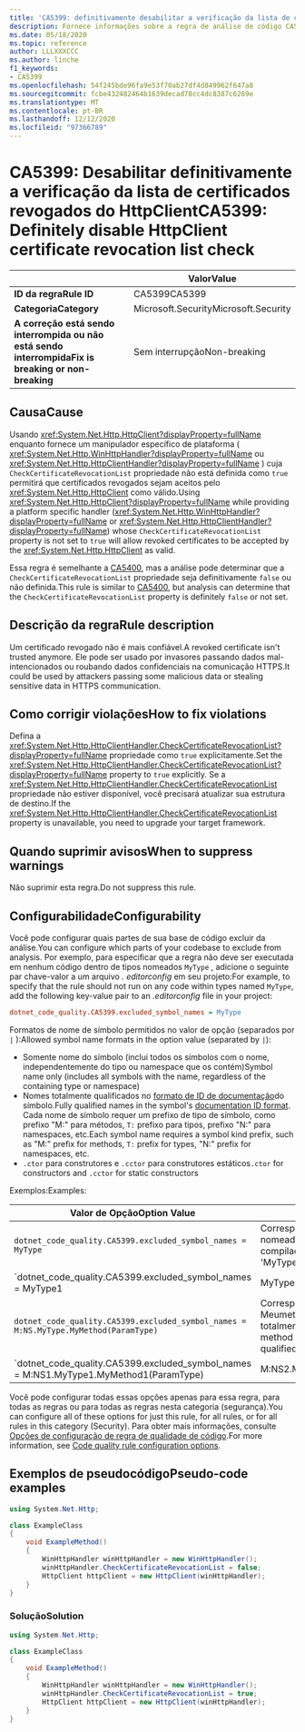 ```yaml
---
title: 'CA5399: definitivamente desabilitar a verificação da lista de certificados revogados do HttpClient (análise de código)'
description: Fornece informações sobre a regra de análise de código CA5399, incluindo causas, como corrigir violações e quando suprimir.
ms.date: 05/18/2020
ms.topic: reference
author: LLLXXXCCC
ms.author: linche
f1_keywords:
- CA5399
ms.openlocfilehash: 54f245bde96fa9e53f70ab27df4d849962f647a8
ms.sourcegitcommit: fcbe432482464b1639decad78cc4dc8387c6269e
ms.translationtype: MT
ms.contentlocale: pt-BR
ms.lasthandoff: 12/12/2020
ms.locfileid: "97366789"
---
```

# <a name="ca5399-definitely-disable-httpclient-certificate-revocation-list-check"></a><span data-ttu-id="ff735-103">CA5399: Desabilitar definitivamente a verificação da lista de certificados revogados do HttpClient</span><span class="sxs-lookup"><span data-stu-id="ff735-103">CA5399: Definitely disable HttpClient certificate revocation list check</span></span>

| | <span data-ttu-id="ff735-104">Valor</span><span class="sxs-lookup"><span data-stu-id="ff735-104">Value</span></span> |
|-|-|
| <span data-ttu-id="ff735-105">**ID da regra**</span><span class="sxs-lookup"><span data-stu-id="ff735-105">**Rule ID**</span></span> |<span data-ttu-id="ff735-106">CA5399</span><span class="sxs-lookup"><span data-stu-id="ff735-106">CA5399</span></span>|
| <span data-ttu-id="ff735-107">**Categoria**</span><span class="sxs-lookup"><span data-stu-id="ff735-107">**Category**</span></span> |<span data-ttu-id="ff735-108">Microsoft.Security</span><span class="sxs-lookup"><span data-stu-id="ff735-108">Microsoft.Security</span></span>|
| <span data-ttu-id="ff735-109">**A correção está sendo interrompida ou não está sendo interrompida**</span><span class="sxs-lookup"><span data-stu-id="ff735-109">**Fix is breaking or non-breaking**</span></span> |<span data-ttu-id="ff735-110">Sem interrupção</span><span class="sxs-lookup"><span data-stu-id="ff735-110">Non-breaking</span></span>|

## <a name="cause"></a><span data-ttu-id="ff735-111">Causa</span><span class="sxs-lookup"><span data-stu-id="ff735-111">Cause</span></span>

<span data-ttu-id="ff735-112">Usando <xref:System.Net.Http.HttpClient?displayProperty=fullName> enquanto fornece um manipulador específico de plataforma ( <xref:System.Net.Http.WinHttpHandler?displayProperty=fullName> ou <xref:System.Net.Http.HttpClientHandler?displayProperty=fullName> ) cuja `CheckCertificateRevocationList` propriedade não está definida como `true` permitirá que certificados revogados sejam aceitos pelo <xref:System.Net.Http.HttpClient> como válido.</span><span class="sxs-lookup"><span data-stu-id="ff735-112">Using <xref:System.Net.Http.HttpClient?displayProperty=fullName> while providing a platform specific handler (<xref:System.Net.Http.WinHttpHandler?displayProperty=fullName> or <xref:System.Net.Http.HttpClientHandler?displayProperty=fullName>) whose `CheckCertificateRevocationList` property is not set to `true` will allow revoked certificates to be accepted by the <xref:System.Net.Http.HttpClient> as valid.</span></span>

<span data-ttu-id="ff735-113">Essa regra é semelhante a [CA5400](ca5400.md), mas a análise pode determinar que a `CheckCertificateRevocationList` propriedade seja definitivamente `false` ou não definida.</span><span class="sxs-lookup"><span data-stu-id="ff735-113">This rule is similar to [CA5400](ca5400.md), but analysis can determine that the `CheckCertificateRevocationList` property is definitely `false` or not set.</span></span>

## <a name="rule-description"></a><span data-ttu-id="ff735-114">Descrição da regra</span><span class="sxs-lookup"><span data-stu-id="ff735-114">Rule description</span></span>

<span data-ttu-id="ff735-115">Um certificado revogado não é mais confiável.</span><span class="sxs-lookup"><span data-stu-id="ff735-115">A revoked certificate isn't trusted anymore.</span></span> <span data-ttu-id="ff735-116">Ele pode ser usado por invasores passando dados mal-intencionados ou roubando dados confidenciais na comunicação HTTPS.</span><span class="sxs-lookup"><span data-stu-id="ff735-116">It could be used by attackers passing some malicious data or stealing sensitive data in HTTPS communication.</span></span>

## <a name="how-to-fix-violations"></a><span data-ttu-id="ff735-117">Como corrigir violações</span><span class="sxs-lookup"><span data-stu-id="ff735-117">How to fix violations</span></span>

<span data-ttu-id="ff735-118">Defina a <xref:System.Net.Http.HttpClientHandler.CheckCertificateRevocationList?displayProperty=fullName> propriedade como `true` explicitamente.</span><span class="sxs-lookup"><span data-stu-id="ff735-118">Set the <xref:System.Net.Http.HttpClientHandler.CheckCertificateRevocationList?displayProperty=fullName> property to `true` explicitly.</span></span> <span data-ttu-id="ff735-119">Se a <xref:System.Net.Http.HttpClientHandler.CheckCertificateRevocationList> propriedade não estiver disponível, você precisará atualizar sua estrutura de destino.</span><span class="sxs-lookup"><span data-stu-id="ff735-119">If the <xref:System.Net.Http.HttpClientHandler.CheckCertificateRevocationList> property is unavailable, you need to upgrade your target framework.</span></span>

## <a name="when-to-suppress-warnings"></a><span data-ttu-id="ff735-120">Quando suprimir avisos</span><span class="sxs-lookup"><span data-stu-id="ff735-120">When to suppress warnings</span></span>

<span data-ttu-id="ff735-121">Não suprimir esta regra.</span><span class="sxs-lookup"><span data-stu-id="ff735-121">Do not suppress this rule.</span></span>

## <a name="configurability"></a><span data-ttu-id="ff735-122">Configurabilidade</span><span class="sxs-lookup"><span data-stu-id="ff735-122">Configurability</span></span>

<span data-ttu-id="ff735-123">Você pode configurar quais partes de sua base de código excluir da análise.</span><span class="sxs-lookup"><span data-stu-id="ff735-123">You can configure which parts of your codebase to exclude from analysis.</span></span> <span data-ttu-id="ff735-124">Por exemplo, para especificar que a regra não deve ser executada em nenhum código dentro de tipos nomeados `MyType` , adicione o seguinte par chave-valor a um arquivo *. editorconfig* em seu projeto:</span><span class="sxs-lookup"><span data-stu-id="ff735-124">For example, to specify that the rule should not run on any code within types named `MyType`, add the following key-value pair to an *.editorconfig* file in your project:</span></span>

```ini
dotnet_code_quality.CA5399.excluded_symbol_names = MyType
```

<span data-ttu-id="ff735-125">Formatos de nome de símbolo permitidos no valor de opção (separados por `|` ):</span><span class="sxs-lookup"><span data-stu-id="ff735-125">Allowed symbol name formats in the option value (separated by `|`):</span></span>

- <span data-ttu-id="ff735-126">Somente nome do símbolo (inclui todos os símbolos com o nome, independentemente do tipo ou namespace que os contém)</span><span class="sxs-lookup"><span data-stu-id="ff735-126">Symbol name only (includes all symbols with the name, regardless of the containing type or namespace)</span></span>
- <span data-ttu-id="ff735-127">Nomes totalmente qualificados no [formato de ID de documentação](../../../csharp/programming-guide/xmldoc/processing-the-xml-file.md#id-strings)do símbolo.</span><span class="sxs-lookup"><span data-stu-id="ff735-127">Fully qualified names in the symbol's [documentation ID format](../../../csharp/programming-guide/xmldoc/processing-the-xml-file.md#id-strings).</span></span> <span data-ttu-id="ff735-128">Cada nome de símbolo requer um prefixo de tipo de símbolo, como prefixo "M:" para métodos, `T:` prefixo para tipos, prefixo "N:" para namespaces, etc.</span><span class="sxs-lookup"><span data-stu-id="ff735-128">Each symbol name requires a symbol kind prefix, such as "M:" prefix for methods, `T:` prefix for types, "N:" prefix for namespaces, etc.</span></span>
- <span data-ttu-id="ff735-129">`.ctor` para construtores e `.cctor` para construtores estáticos</span><span class="sxs-lookup"><span data-stu-id="ff735-129">`.ctor` for constructors and `.cctor` for static constructors</span></span>

<span data-ttu-id="ff735-130">Exemplos:</span><span class="sxs-lookup"><span data-stu-id="ff735-130">Examples:</span></span>

| <span data-ttu-id="ff735-131">Valor de Opção</span><span class="sxs-lookup"><span data-stu-id="ff735-131">Option Value</span></span> | <span data-ttu-id="ff735-132">Resumo</span><span class="sxs-lookup"><span data-stu-id="ff735-132">Summary</span></span> |
| --- | --- |
|`dotnet_code_quality.CA5399.excluded_symbol_names = MyType` | <span data-ttu-id="ff735-133">Corresponde a todos os símbolos nomeados ' com MyType ' na compilação</span><span class="sxs-lookup"><span data-stu-id="ff735-133">Matches all symbols named 'MyType' in the compilation</span></span>
|`dotnet_code_quality.CA5399.excluded_symbol_names = MyType1|MyType2` | <span data-ttu-id="ff735-134">Corresponde a todos os símbolos denominados ' MyType1 ' ou ' MyType2 ' na compilação</span><span class="sxs-lookup"><span data-stu-id="ff735-134">Matches all symbols named either 'MyType1' or 'MyType2' in the compilation</span></span>
|`dotnet_code_quality.CA5399.excluded_symbol_names = M:NS.MyType.MyMethod(ParamType)` | <span data-ttu-id="ff735-135">Corresponde ao método específico ' Meumetodo ' com determinada assinatura totalmente qualificada</span><span class="sxs-lookup"><span data-stu-id="ff735-135">Matches specific method 'MyMethod' with given fully qualified signature</span></span>
|`dotnet_code_quality.CA5399.excluded_symbol_names = M:NS1.MyType1.MyMethod1(ParamType)|M:NS2.MyType2.MyMethod2(ParamType)` | <span data-ttu-id="ff735-136">Corresponde aos métodos específicos ' MyMethod1 ' e ' MyMethod2 ' com a respectiva assinatura totalmente qualificada</span><span class="sxs-lookup"><span data-stu-id="ff735-136">Matches specific methods 'MyMethod1' and 'MyMethod2' with respective fully qualified signature</span></span>

<span data-ttu-id="ff735-137">Você pode configurar todas essas opções apenas para essa regra, para todas as regras ou para todas as regras nesta categoria (segurança).</span><span class="sxs-lookup"><span data-stu-id="ff735-137">You can configure all of these options for just this rule, for all rules, or for all rules in this category (Security).</span></span> <span data-ttu-id="ff735-138">Para obter mais informações, consulte [Opções de configuração de regra de qualidade de código](../code-quality-rule-options.md).</span><span class="sxs-lookup"><span data-stu-id="ff735-138">For more information, see [Code quality rule configuration options](../code-quality-rule-options.md).</span></span>

## <a name="pseudo-code-examples"></a><span data-ttu-id="ff735-139">Exemplos de pseudocódigo</span><span class="sxs-lookup"><span data-stu-id="ff735-139">Pseudo-code examples</span></span>

```csharp
using System.Net.Http;

class ExampleClass
{
    void ExampleMethod()
    {
        WinHttpHandler winHttpHandler = new WinHttpHandler();
        winHttpHandler.CheckCertificateRevocationList = false;
        HttpClient httpClient = new HttpClient(winHttpHandler);
    }
}
```

### <a name="solution"></a><span data-ttu-id="ff735-140">Solução</span><span class="sxs-lookup"><span data-stu-id="ff735-140">Solution</span></span>

```csharp
using System.Net.Http;

class ExampleClass
{
    void ExampleMethod()
    {
        WinHttpHandler winHttpHandler = new WinHttpHandler();
        winHttpHandler.CheckCertificateRevocationList = true;
        HttpClient httpClient = new HttpClient(winHttpHandler);
    }
}
```
